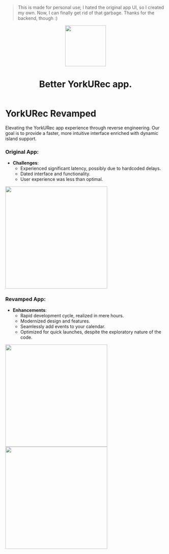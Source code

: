 > This is made for personal use; I hated the original app UI, so I created my own. Now, I can finally get rid of that garbage. Thanks for the backend, though :)

<p align="center">
  <img src="https://github.com/Aayush9029/YorkURec/assets/43297314/5880390a-8a20-4603-97a2-072f9731b7a6d" height="128">
  <h1 align="center">Better YorkURec app.</h1>
</p>

<p align="center">
  <a aria-label="Follow Developer on Linkedin" href="https://www.linkedin.com/in/aayush-p-616b6b16a/" target="_blank">
    <img alt="" src="https://img.shields.io/badge/Follow%20@Aayush Pokharel-black.svg?style=for-the-badge&logo=Linkedin">
  </a>
  
# YorkURec Revamped
Elevating the YorkURec app experience through reverse engineering. Our goal is to provide a faster, more intuitive interface enriched with dynamic island support.

### Original App:
- **Challenges**:
  - Experienced significant latency, possibly due to hardcoded delays.
  - Dated interface and functionality.
  - User experience was less than optimal.

<img src="https://github.com/Aayush9029/YorkURec/assets/43297314/07521163-53ad-46f7-afb6-338dceb23748" width="320">

### Revamped App:
- **Enhancements**:
  - Rapid development cycle, realized in mere hours.
  - Modernized design and features.
  - Seamlessly add events to your calendar.
  - Optimized for quick launches, despite the exploratory nature of the code.

<img src="https://github.com/Aayush9029/YorkURec/assets/43297314/452aef1d-825b-4cdd-8231-58cdfb0e8602" width="320"> <img src="https://github.com/Aayush9029/YorkURec/assets/43297314/c61cf702-3162-46c4-97c7-71a296b32672" width="320">
